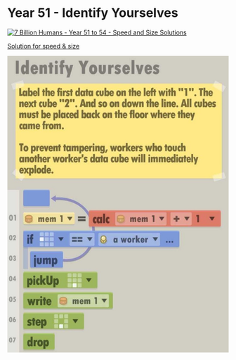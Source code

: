 # Year 51 - Identify Yourselves

[![7 Billion Humans - Year 51 to 54 - Speed and Size Solutions](https://img.youtube.com/vi/jWEzwbqdFKc/0.jpg)](https://www.youtube.com/watch?v=jWEzwbqdFKc)

[Solution for speed & size](solution.txt)

![Solution for speed & size](solution.JPEG "Year 51")